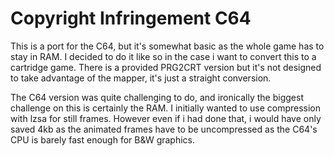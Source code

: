 # Copyright Infringement C64

This is a port for the C64, but it's somewhat basic as the whole game has to stay in RAM.
I decided to do it like so in the case i want to convert this to a cartridge game.
There is a provided PRG2CRT version but it's not designed to take advantage of the mapper, it's just a straight conversion.

The C64 version was quite challenging to do, and ironically the biggest challenge on this is certainly the RAM.
I initially wanted to use compression with lzsa for still frames.
However even if i had done that, i would have only saved 4kb as the animated frames have to be uncompressed
as the C64's CPU is barely fast enough for B&W graphics.

